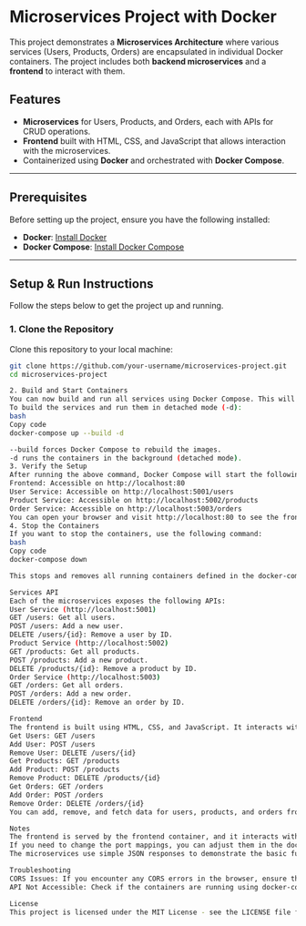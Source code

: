 # Microservices Project with Docker

This project demonstrates a **Microservices Architecture** where various services (Users, Products, Orders) are encapsulated in individual Docker containers. The project includes both **backend microservices** and a **frontend** to interact with them.

## Features

- **Microservices** for Users, Products, and Orders, each with APIs for CRUD operations.
- **Frontend** built with HTML, CSS, and JavaScript that allows interaction with the microservices.
- Containerized using **Docker** and orchestrated with **Docker Compose**.

---

## Prerequisites

Before setting up the project, ensure you have the following installed:

- **Docker**: [Install Docker](https://docs.docker.com/get-docker/)
- **Docker Compose**: [Install Docker Compose](https://docs.docker.com/compose/install/)

---

## Setup & Run Instructions

Follow the steps below to get the project up and running.

### 1. Clone the Repository

Clone this repository to your local machine:

```bash
git clone https://github.com/your-username/microservices-project.git
cd microservices-project

2. Build and Start Containers
You can now build and run all services using Docker Compose. This will automatically download the necessary images, build the containers, and start the services.
To build the services and run them in detached mode (-d):
bash
Copy code
docker-compose up --build -d

--build forces Docker Compose to rebuild the images.
-d runs the containers in the background (detached mode).
3. Verify the Setup
After running the above command, Docker Compose will start the following services:
Frontend: Accessible on http://localhost:80
User Service: Accessible on http://localhost:5001/users
Product Service: Accessible on http://localhost:5002/products
Order Service: Accessible on http://localhost:5003/orders
You can open your browser and visit http://localhost:80 to see the frontend application interacting with the microservices.
4. Stop the Containers
If you want to stop the containers, use the following command:
bash
Copy code
docker-compose down

This stops and removes all running containers defined in the docker-compose.yml file.

Services API
Each of the microservices exposes the following APIs:
User Service (http://localhost:5001)
GET /users: Get all users.
POST /users: Add a new user.
DELETE /users/{id}: Remove a user by ID.
Product Service (http://localhost:5002)
GET /products: Get all products.
POST /products: Add a new product.
DELETE /products/{id}: Remove a product by ID.
Order Service (http://localhost:5003)
GET /orders: Get all orders.
POST /orders: Add a new order.
DELETE /orders/{id}: Remove an order by ID.

Frontend
The frontend is built using HTML, CSS, and JavaScript. It interacts with the backend services via the following endpoints:
Get Users: GET /users
Add User: POST /users
Remove User: DELETE /users/{id}
Get Products: GET /products
Add Product: POST /products
Remove Product: DELETE /products/{id}
Get Orders: GET /orders
Add Order: POST /orders
Remove Order: DELETE /orders/{id}
You can add, remove, and fetch data for users, products, and orders from the frontend, and it will be reflected in the backend microservices.

Notes
The frontend is served by the frontend container, and it interacts with the microservices via their internal Docker network using the service names as hostnames.
If you need to change the port mappings, you can adjust them in the docker-compose.yml file.
The microservices use simple JSON responses to demonstrate the basic functionality of a RESTful API.

Troubleshooting
CORS Issues: If you encounter any CORS errors in the browser, ensure that the backend services allow cross-origin requests from the frontend.
API Not Accessible: Check if the containers are running using docker-compose ps. If not, check the logs with docker-compose logs for errors.

License
This project is licensed under the MIT License - see the LICENSE file for details.
```
